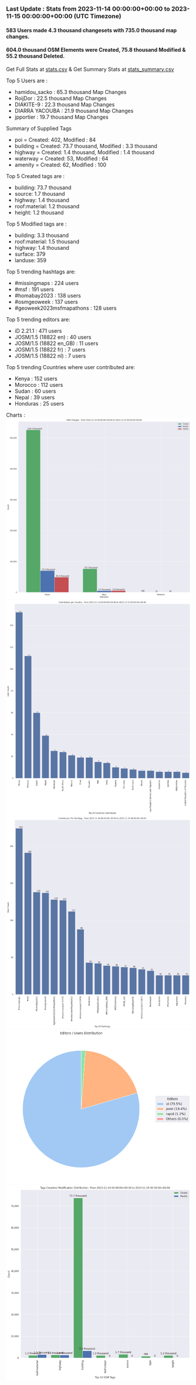 ### Last Update : Stats from 2023-11-14 00:00:00+00:00 to 2023-11-15 00:00:00+00:00 (UTC Timezone)

#### 583 Users made 4.3 thousand changesets with 735.0 thousand map changes.
#### 604.0 thousand OSM Elements were Created, 75.8 thousand Modified & 55.2 thousand Deleted.
Get Full Stats at [stats.csv](/stats/hotosm/Daily/stats.csv)
 & Get Summary Stats at [stats_summary.csv](/stats/hotosm/Daily/stats_summary.csv)

Top 5 Users are : 
- hamidou_sacko : 65.3 thousand Map Changes
- RoijDor : 22.5 thousand Map Changes
- DIAKITE-9 : 22.3 thousand Map Changes
- DIARRA YACOUBA : 21.9 thousand Map Changes
- jpportier : 19.7 thousand Map Changes

Summary of Supplied Tags
- poi = Created: 402, Modified : 84
- building = Created: 73.7 thousand, Modified : 3.3 thousand
- highway = Created: 1.4 thousand, Modified : 1.4 thousand
- waterway = Created: 53, Modified : 64
- amenity = Created: 62, Modified : 100


Top 5 Created tags are :
- building: 73.7 thousand
- source: 1.7 thousand
- highway: 1.4 thousand
- roof:material: 1.2 thousand
- height: 1.2 thousand


Top 5 Modified tags are :
- building: 3.3 thousand
- roof:material: 1.5 thousand
- highway: 1.4 thousand
- surface: 379
- landuse: 359


Top 5 trending hashtags are:
- #missingmaps : 224 users
- #msf : 191 users
- #homabay2023 : 138 users
- #osmgeoweek : 137 users
- #geoweek2023msfmapathons : 128 users


Top 5 trending editors are:
- iD 2.21.1 : 471 users
- JOSM/1.5 (18822 en) : 40 users
- JOSM/1.5 (18822 en_GB) : 11 users
- JOSM/1.5 (18822 fr) : 7 users
- JOSM/1.5 (18822 nl) : 7 users


Top 5 trending Countries where user contributed are:
- Kenya : 152 users
- Morocco : 112 users
- Sudan : 60 users
- Nepal : 39 users
- Honduras : 25 users


 Charts : 
![Alt text](./stats_osm_changes.png) 
![Alt text](./stats_users_per_country.png) 
![Alt text](./stats_users_per_hashtag.png) 
![Alt text](./stats_editors_pie_chart.png) 
![Alt text](./stats_tags.png) 
